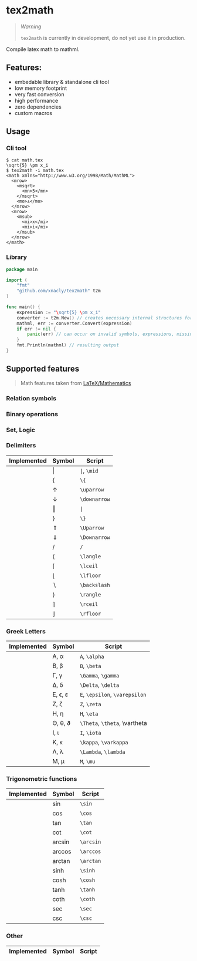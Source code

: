 # tex2math

> _Warning_
>
> `tex2math` is currently in development, do not yet use it in production.

Compile latex math to mathml.

## Features:

- embedable library & standalone cli tool
- low memory footprint
- very fast conversion
- high performance
- zero dependencies
- custom macros

## Usage

### Cli tool

```shell
$ cat math.tex
\sqrt{5} \pm x_i
$ tex2math -i math.tex
<math xmlns="http://www.w3.org/1998/Math/MathML">
  <mrow>
    <msqrt>
      <mn>5</mn>
    </msqrt>
    <mo>±</mo>
  </mrow>
  <mrow>
    <msub>
      <mi>x</mi>
      <mi>i</mi>
    </msub>
  </mrow>
</math>
```

### Library

```go
package main

import (
    "fmt"
    "github.com/xnacly/tex2math" t2m
)

func main() {
    expression := "\sqrt{5} \pm x_i"
    converter := t2m.New() // creates necessary internal structures for high performance conversion
    mathml, err := converter.Convert(expression)
    if err != nil {
        panic(err) // can occur on invalid symbols, expressions, missing closing braces, etc
    }
    fmt.Println(mathml) // resulting output
}
```

## Supported features

> Math features taken from [LaTeX/Mathematics](https://en.wikibooks.org/wiki/LaTeX/Mathematics)

### Relation symbols

### Binary operations

### Set, Logic

### Delimiters

| Implemented | Symbol | Script       |
| ----------- | ------ | ------------ |
|             | \|     | `\|`, `\mid` |
|             | {      | `\{`         |
|             | ↑      | `\uparrow`   |
|             | ↓      | `\downarrow` |
|             | ‖      | `\|`         |
|             | }      | `\}`         |
|             | ⇑      | `\Uparrow`   |
|             | ⇓      | `\Downarrow` |
|             | /      | `/`          |
|             | ⟨      | `\langle`    |
|             | ⌈      | `\lceil`     |
|             | ⌊      | `\lfloor`    |
|             | ∖      | `\backslash` |
|             | ⟩      | `\rangle`    |
|             | ⌉      | `\rceil`     |
|             | ⌋      | `\rfloor`    |

### Greek Letters

| Implemented | Symbol  | Script                         |
| ----------- | ------- | ------------------------------ |
|             | A, α    | `A`, `\alpha`                  |
|             | B, β    | `B`, `\beta`                   |
|             | Γ, γ    | `\Gamma`, `\gamma`             |
|             | Δ, δ    | `\Delta`, `\delta`             |
|             | E, ϵ, ε | `E`, `\epsilon`, `\varepsilon` |
|             | Z, ζ    | `Z`, `\zeta`                   |
|             | H, η    | `H`, `\eta`                    |
|             | Θ, θ, ϑ | `\Theta`, `\theta`, \vartheta  |
|             | I, ι    | `I`, `\iota`                   |
|             | K, κ    | `\kappa`, `\varkappa`          |
|             | Λ, λ    | `\Lambda`, `\lambda`           |
|             | M, μ    | `M`, `\mu`                     |

### Trigonometric functions

| Implemented | Symbol | Script    |
| ----------- | ------ | --------- |
|             | sin    | `\sin`    |
|             | cos    | `\cos`    |
|             | tan    | `\tan`    |
|             | cot    | `\cot`    |
|             | arcsin | `\arcsin` |
|             | arccos | `\arccos` |
|             | arctan | `\arctan` |
|             | sinh   | `\sinh`   |
|             | cosh   | `\cosh`   |
|             | tanh   | `\tanh`   |
|             | coth   | `\coth`   |
|             | sec    | `\sec`    |
|             | csc    | `\csc`    |

### Other

| Implemented | Symbol | Script |
| ----------- | ------ | ------ |
